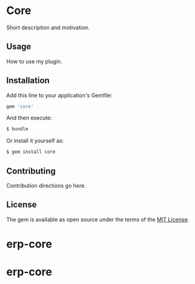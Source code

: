 # Core
Short description and motivation.

## Usage
How to use my plugin.

## Installation
Add this line to your application's Gemfile:

```ruby
gem 'core'
```

And then execute:
```bash
$ bundle
```

Or install it yourself as:
```bash
$ gem install core
```

## Contributing
Contribution directions go here.

## License
The gem is available as open source under the terms of the [MIT License](http://opensource.org/licenses/MIT).
# erp-core
# erp-core

